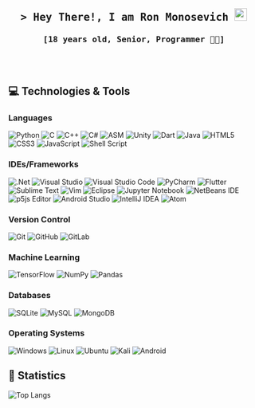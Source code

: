 <h2 align="center">
        <samp>&gt; Hey There!, I am 
        <b>Ron Monosevich</b>  
        </samp><img src="https://media.giphy.com/media/hvRJCLFzcasrR4ia7z/giphy.gif" width="25px"></a>
</h2>

<h3 align="center">
        <samp>[18 years old, Senior, Programmer 👨‍💻]
</h3>

<br></br>

## 💻 Technologies & Tools

### Languages
![Python](https://img.shields.io/badge/python-3670A0?style=for-the-badge&logo=python&logoColor=ffdd54)
![C](https://img.shields.io/badge/c-%2300599C.svg?style=for-the-badge&logo=c&logoColor=white)
![C++](https://img.shields.io/badge/c++-%2300599C.svg?style=for-the-badge&logo=c%2B%2B&logoColor=white)
![C#](https://img.shields.io/badge/c%23-%23239120.svg?style=for-the-badge&logo=c-sharp&logoColor=white)
![ASM](https://img.shields.io/badge/assembly-181717.svg?style=for-the-badge&logo=data%3Aimage%2Fpng%3Bbase64%2CiVBORw0KGgoAAAANSUhEUgAAAGQAAABpCAQAAABmdU4BAAAAAXNSR0IArs4c6QAAAARnQU1BAACxjwv8YQUAAAAJcEhZcwAADsMAAA7DAcdvqGQAAAcvSURBVHja7Zt7bFNVGMB7b9t7u65d7127tnu3W7fCJnvJcBsyGA%2B3iMAGG%2BhAxyY0DgLChPAKqTEiSsgIIOBQeeqCm0hAMgyQiAYhGEVAUFFRVCYMHAlMcHRb55bunHMf7QbmzrXkfN8%2F6znfOb2%2Fnu%2Bc7zvn3MlkWLBgwYIFSz9IJ7HInJk2KGvg1AbV83lo%2BtyITvKBIPIt5jXaS4Rb1ulfSri1l03rchPuC6JGGbVS0epvCFyVuyJeL1P1gbEwiD3gzxBAdcdKdL1glMj1ewIBo1uZQ06FT5C4mYGC0a2xVT4wHGp1YyCB0DcWa72C2KYEEka3WhxeQfTvBhpI6D6vIOyZQANR%2F9hJiDCcpCqgZki3qm7UycUpCUk1BRxIs5cl%2BGECuY5BsGthEAyCQTAIBsEgGASDYBAMgkEwCAbpVYOa2L3mVeaqLn2N%2FUh1%2F%2F27g6%2Bw%2B01rw5caXww%2BPcAgmrODC2uU%2FAuLQUWas321o26GVeemO%2BGFTmjdgIKYavgQ8PSMMtX4bkW2GTdVsoJjw%2FoBBNHXejkBhAeB%2BlrvrZS3kiZ6Of8cOBCq%2BflQdMJvKTNuNm6ylqI7plKW%2FkvcStGS8jj3eSrZ1FHWWRFVmnMDBmJaC%2Fos1GvhebL2FLpjMq8RtiHcic%2BiZ8nIMNQr7g74qpU6CvRp2sItN24A5WkjRc64V9bjjE5F1Ktkmx8sv0THgnBPj%2Btpupn3tU2OngXAaZbxbowV9wriwaV4%2BGY%2FiSNkW0OIp8fiULmL97iuhT1zpyGEbOfWGN4DT5E49UEuxR8QhOwoKJph86htAb8uci2omZZD3eGPyGIt%2F5pbeXeOxlOzPJw3Im7gjPPo4F%2F7NbKHfA4ClFOh%2FYYTuX8HjyaTGeF9V0o%2BcBOGF5W158CinJzPd7mvlNxyZYvuJFOr38k0qC%2F3Pj7%2FwbXiZwO7lNGwc7e9FE1fogM6ym5QmjAZlRId9umg3LCL2zf7ISzfQP9mcTg1KOZk54QclRSEul4cBpOGfT3jdByOk0pzHtnK2zKH9pgS8bNUjYSbcKuuWueA9kMz5bxVKXIZqEl92aETB9DY5ejnkGCyG3YCyzy7%2FF6XuQs%2Brix6mSBZvPRENMqwyuOei3dS4PNIS9BlvvWQSfAZfOQDka9ICEK2c%2BJDdRfYdggWr7wjtKb%2FSBktfqBOIqmAvirMdMel8W0m2OzFiVPHx3HTTe1pCZdfzfl5tMf2KYP2UokZfHHoQW85rHWu%2BPd1KqKXKFuEP1BJDLIYYQ39xONIZLtpKxrHxEJJ40j0cmA9PRz8ZS8W26kvjLD6ShqzBwX9xI87M4zI7eg%2FebnAO6Cmjgq6LiGI8u8xcfxWZYzqisitGsdHotUstFZ3QfetYVdGFigbG0Nf4y4NDgMc2wbhaI0ZApeYDySN7MwhvsOYN4pt7FNArbUKrTdku7USxW9vIA001SLsy7wKtAlfKm2K4raXoDZpmeL0LvgieF0v%2BxF%2Brbx1TGKPo8iDf0au9bTJU3qeEoMwDeC7okolBrFNR21Sh%2FNzpm4Nq4ajtVr0%2B64GdWHrUaAsjAd4atE%2BRXcKjuIkaV3riJP3eqRpq9AiEuYA7H5hHXsARp5KVProONjitDg5AnWWaRKCKO4A50BbJ%2B7E7dYYuEESv1TIfgzqIspRacQKlKKIwvA22GKRhCBRTmC9BKYSthmCJRq%2B12Z8Q7R3hG4X9RIH7xjcGY4QJolJxXDVel8yEPV3YN%2FtULNfF4WDXIg5wtvr7QA9PpbCn%2BxkW3Y6qNNv5ywCrkkW0Bd7mB%2BCwVnMelqyONKVouTB3GcZN8fNsXP316prTnjMYJmPUMh2yxIY4VX8wzrjmzAkmjVn0CZhWBKc6tP6IWksiOpOM8j2YTDERazkWlrmc%2BJ4umEj%2Byl7zPBWZjYqjZnL71vuyspAkLGVzB6mPmpxGQPKHOrgHyRL458xwCm5G5yLgG6cKvX3nPjfMixV1otkJitvCfsPuoi2CeJE3vS2ZNmvtQLuJnJQtLZVcLZbnD0D3ZQ63NdjZWSJ8l%2FPfDg30uLNvkxl2iTZxkr3GWer%2ByXnga%2Bi4Tfu4M0ol3lDvoWfznQST8aa15Eun6N%2BM%2FYFh5rbok6emqeR7hBb0To8GVjFlQti9TpQM8FECeIy6WJOmldbKxKKEoriyo2vMSfkrj6PE5oM26IrEybHF8ZWhFVrLkq6Z6du60%2FqT3iUEni3%2FJ7%2BC%2F1xj6r%2B9%2FsVfNGDQTAIBsEgGASDYBAMgkEwCAbBIP0CQmh%2FCTiQRq%2F%2FqK8%2FHGgg6KyeJ%2BYVgQaCrjB4kme%2F37dy%2FEOJjtxM72dnhL4%2BkECYwzJf7%2BmNjaGaAwVDeTt3cC%2FnskPGKv4JBAy5y14s612S82i%2FjyfUTftEWd8ywRRWo7zrrxCKVsMu9KZLn%2BIwxM40bGEOskf9R5kG%2FdaY2WVmGRYsWLA8BPIvhlG1pyflPFYAAAAASUVORK5CYII%3D)
![Unity](https://img.shields.io/badge/unity-%23000000.svg?style=for-the-badge&logo=unity&logoColor=white)
![Dart](https://img.shields.io/badge/dart-%230175C2.svg?style=for-the-badge&logo=dart&logoColor=white)
![Java](https://img.shields.io/badge/java-%23ED8B00.svg?style=for-the-badge&logo=java&logoColor=white)
![HTML5](https://img.shields.io/badge/html5-%23E34F26.svg?style=for-the-badge&logo=html5&logoColor=white)
![CSS3](https://img.shields.io/badge/css3-%231572B6.svg?style=for-the-badge&logo=css3&logoColor=white)
![JavaScript](https://img.shields.io/badge/javascript-%23323330.svg?style=for-the-badge&logo=javascript&logoColor=%23F7DF1E)
![Shell Script](https://img.shields.io/badge/bash-%23121011.svg?style=for-the-badge&logo=gnu-bash&logoColor=white)

### IDEs/Frameworks
![.Net](https://img.shields.io/badge/.NET-5C2D91?style=for-the-badge&logo=.net&logoColor=white)
![Visual Studio](https://img.shields.io/badge/Visual%20Studio-5C2D91.svg?style=for-the-badge&logo=visual-studio&logoColor=white)
![Visual Studio Code](https://img.shields.io/badge/Visual%20Studio%20Code-0078d7.svg?style=for-the-badge&logo=visual-studio-code&logoColor=white)
![PyCharm](https://img.shields.io/badge/pycharm-143?style=for-the-badge&logo=pycharm&logoColor=white)
![Flutter](https://img.shields.io/badge/Flutter-%2302569B.svg?style=for-the-badge&logo=Flutter&logoColor=white)
![Sublime Text](https://img.shields.io/badge/sublime_text-%23575757.svg?style=for-the-badge&logo=sublime-text&logoColor=important)
![Vim](https://img.shields.io/badge/VIM-%2311AB00.svg?style=for-the-badge&logo=vim&logoColor=white)
![Eclipse](https://img.shields.io/badge/Eclipse-FE7A16.svg?style=for-the-badge&logo=Eclipse&logoColor=white)
![Jupyter Notebook](https://img.shields.io/badge/jupyter-%23FA0F00.svg?style=for-the-badge&logo=jupyter&logoColor=white)
![NetBeans IDE](https://img.shields.io/badge/NetBeansIDE-1B6AC6.svg?style=for-the-badge&logo=apache-netbeans-ide&logoColor=white)
![p5js Editor](https://img.shields.io/badge/p5.js-ED225D?style=for-the-badge&logo=p5.js&logoColor=FFFFFF)
![Android Studio](https://img.shields.io/badge/Android%20Studio-FFFFFF.svg?style=for-the-badge&logo=android-studio)
![IntelliJ IDEA](https://img.shields.io/badge/IntelliJIDEA-000000.svg?style=for-the-badge&logo=intellij-idea&logoColor=white)
![Atom](https://img.shields.io/badge/Atom-%2366595C.svg?style=for-the-badge&logo=atom&logoColor=white)

### Version Control
![Git](https://img.shields.io/badge/git-%23F05033.svg?style=for-the-badge&logo=git&logoColor=white)
![GitHub](https://img.shields.io/badge/github-%23121011.svg?style=for-the-badge&logo=github&logoColor=white)
![GitLab](https://img.shields.io/badge/gitlab-%23181717.svg?style=for-the-badge&logo=gitlab&logoColor=white)

### Machine Learning
![TensorFlow](https://img.shields.io/badge/TensorFlow-%23FF6F00.svg?style=for-the-badge&logo=TensorFlow&logoColor=white)
![NumPy](https://img.shields.io/badge/numpy-%23013243.svg?style=for-the-badge&logo=numpy&logoColor=white)
![Pandas](https://img.shields.io/badge/pandas-%23150458.svg?style=for-the-badge&logo=pandas&logoColor=white)

### Databases
![SQLite](https://img.shields.io/badge/sqlite-%2307405e.svg?style=for-the-badge&logo=sqlite&logoColor=white)
![MySQL](https://img.shields.io/badge/mysql-%2300f.svg?style=for-the-badge&logo=mysql&logoColor=white)
![MongoDB](https://img.shields.io/badge/MongoDB-%234ea94b.svg?style=for-the-badge&logo=mongodb&logoColor=white)

### Operating Systems
![Windows](https://img.shields.io/badge/Windows-0078D6?style=for-the-badge&logo=windows&logoColor=white)
![Linux](https://img.shields.io/badge/Linux-FCC624?style=for-the-badge&logo=linux&logoColor=black)
![Ubuntu](https://img.shields.io/badge/Ubuntu-E95420?style=for-the-badge&logo=ubuntu&logoColor=white)
![Kali](https://img.shields.io/badge/Kali-268BEE?style=for-the-badge&logo=kalilinux&logoColor=white)
![Android](https://img.shields.io/badge/Android-3DDC84?style=for-the-badge&logo=android&logoColor=white)


## 🧮 Statistics

![Top Langs](https://github-readme-stats.vercel.app/api/top-langs/?username=mono2202&hide=TeX&layout=compact&theme=dark)



